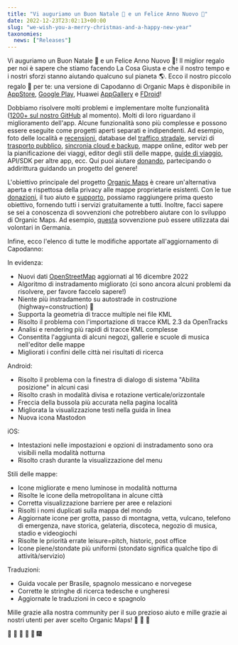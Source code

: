 ```yaml
---
title: "Vi auguriamo un Buon Natale 🎅 e un Felice Anno Nuovo 🎄"
date: 2022-12-23T23:02:13+00:00
slug: "we-wish-you-a-merry-christmas-and-a-happy-new-year"
taxonomies:
  news: ["Releases"]
---
```


Vi auguriamo un Buon Natale 🎅 e un Felice Anno Nuovo 🎄! Il miglior regalo per noi è sapere che stiamo facendo La Cosa Giusta e che il nostro tempo e i nostri sforzi stanno aiutando qualcuno sul pianeta 🌎. Ecco il nostro piccolo regalo 🎁 per te: una versione di Capodanno di Organic Maps è disponibile in [AppStore](https://apps.apple.com/app/organic-maps/id1567437057), [Google Play](https://play.google.com/store/apps/details?id=app.organicmaps), Huawei [AppGallery](https://appgallery.huawei.com/#/app/C104325611?local=en) e [FDroid]( https://f-droid.org/en/packages/app.organicmaps/)!

Dobbiamo risolvere molti problemi e implementare molte funzionalità ([1200+ sul nostro GitHub](https://github.com/organicmaps/organicmaps/issues) al momento). Molti di loro riguardano il miglioramento dell'app. Alcune funzionalità sono più complesse e possono essere eseguite come progetti aperti separati e indipendenti. Ad esempio, foto delle località e [recensioni](https://github.com/organicmaps/organicmaps/issues/2758), database del [traffico stradale](https://github.com/organicmaps/organicmaps/issues/1160), servizi di [trasporto pubblico](https://github.com/organicmaps/organicmaps/issues/837), [sincronia cloud e backup](https://github.com/organicmaps/organicmaps/issues/2082), mappe online, editor web per la pianificazione dei viaggi, editor degli stili delle mappe, [guide di viaggio](https://github.com/organicmaps/organicmaps/issues/3648), API/SDK per altre app, ecc. Qui puoi aiutare [donando]( https://organicmaps.app/donate/), partecipando o addirittura guidando un progetto del genere!

L'obiettivo principale del progetto [Organic Maps](https://organicmaps.app/) è creare un'alternativa aperta e rispettosa della privacy alle mappe proprietarie esistenti. Con le tue [donazioni](https://organicmaps.app/donate/), il tuo aiuto e [supporto](https://organicmaps.app/support-us/), possiamo raggiungere prima questo obiettivo, fornendo tutti i servizi gratuitamente a tutti. Inoltre, facci sapere se sei a conoscenza di sovvenzioni che potrebbero aiutare con lo sviluppo di Organic Maps. Ad esempio, [questa](https://prototypefund.de/) sovvenzione può essere utilizzata dai volontari in Germania.

Infine, ecco l'elenco di tutte le modifiche apportate all'aggiornamento di Capodanno:

In evidenza:
* Nuovi dati [OpenStreetMap](https://openstreetmap.org/) aggiornati al 16 dicembre 2022
* Algoritmo di instradamento migliorato (ci sono ancora alcuni problemi da risolvere, per favore faccelo sapere!)
* Niente più instradamento su autostrade in costruzione (highway=construction) 🙂
* Supporta la geometria di tracce multiple nei file KML
* Risolto il problema con l'importazione di tracce KML 2.3 da OpenTracks
* Analisi e rendering più rapidi di tracce KML complesse
* Consentita l'aggiunta di alcuni negozi, gallerie e scuole di musica nell'editor delle mappe
* Migliorati i confini delle città nei risultati di ricerca

Android:
* Risolto il problema con la finestra di dialogo di sistema "Abilita posizione" in alcuni casi
* Risolto crash in modalità divisa e rotazione verticale/orizzontale
* Freccia della bussola più accurata nella pagina località
* Migliorata la visualizzazione testi nella guida in linea
* Nuova icona Mastodon

iOS:
* Intestazioni nelle impostazioni e opzioni di instradamento sono ora visibili nella modalità notturna
* Risolto crash durante la visualizzazione del menu

Stili delle mappe:
* Icone migliorate e meno luminose in modalità notturna
* Risolte le icone della metropolitana in alcune città
* Corretta visualizzazione barriere per aree e relazioni
* Risolti i nomi duplicati sulla mappa del mondo
* Aggiornate icone per grotta, passo di montagna, vetta, vulcano, telefono di emergenza, nave storica, gelateria, discoteca, negozio di musica, stadio e videogiochi
* Risolte le priorità errate leisure=pitch, historic, post office
* Icone piene/stondate più uniformi (stondato significa qualche tipo di attività/servizio)

Traduzioni:
* Guida vocale per Brasile, spagnolo messicano e norvegese
* Corrette le stringhe di ricerca tedesche e ungheresi
* Aggiornate le traduzioni in ceco e spagnolo

Mille grazie alla nostra community per il suo prezioso aiuto e mille grazie ai nostri utenti per aver scelto Organic Maps! 🙏 🙏 🙏

🎇 🎈 🎉 🎊 🎄 🎆